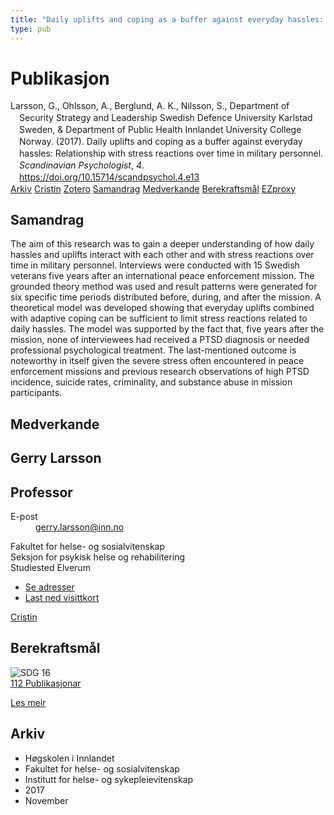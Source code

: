 ```yaml
---
title: "Daily uplifts and coping as a buffer against everyday hassles: Relationship with stress reactions over time in military personnel"
type: pub
---
```

<h1>Publikasjon</h1>
<article id="csl-bib-container-7U8TNYLI" class="csl-bib-container">
  <div class="csl-bib-body" style="line-height: 1.35; padding-left: 1em; text-indent:-1em;">
  <div class="csl-entry">Larsson, G., Ohlsson, A., Berglund, A. K., Nilsson, S., Department of Security Strategy and Leadership Swedish Defence University Karlstad Sweden, &amp; Department of Public Health Innlandet University College Norway. (2017). Daily uplifts and coping as a buffer against everyday hassles: Relationship with stress reactions over time in military personnel. <i>Scandinavian Psychologist</i>, <i>4</i>. <a href="https://doi.org/10.15714/scandpsychol.4.e13">https://doi.org/10.15714/scandpsychol.4.e13</a></div>
</div>
  <div class="csl-bib-buttons">
    <a href="#taxonomy-article-7U8TNYLI" class="csl-bib-button">Arkiv</a>
    <a href="https://app.cristin.no/results/show.jsf?id=1516092" alt="Cristin URL" class="csl-bib-button">Cristin</a>
    <a href="http://zotero.org/groups/5022929/items/7U8TNYLI" alt="Zotero URL" class="csl-bib-button">Zotero</a>
    <a href="#abstract-article-7U8TNYLI" class="csl-bib-button">Samandrag</a>
    <a href="#contributors-article-7U8TNYLI" class="csl-bib-button">Medverkande</a>
    <a href="#sdg-article-7U8TNYLI" class="csl-bib-button">Berekraftsmål</a>
    <a href="http://ezproxy.inn.no/login?url=https://doi.org/10.15714/scandpsychol.4.e13" class="csl-bib-button">EZproxy</a>
  </div>
  <div id="csl-bib-meta-container-7U8TNYLI"></div>
</article>
<div id="csl-bib-meta-7U8TNYLI" class="csl-bib-meta">
  <article id="abstract-article-7U8TNYLI" class="abstract-article">
    <h1>Samandrag</h1>
    The aim of this research was to gain a deeper understanding of how daily hassles and uplifts interact with each other and with stress reactions over time in military personnel. Interviews were conducted with 15 Swedish veterans five years after an international peace enforcement mission. The grounded theory method was used and result patterns were generated for six specific time periods distributed before, during, and after the mission. A theoretical model was developed showing that everyday uplifts combined with adaptive coping can be sufficient to limit stress reactions related to daily hassles. The model was supported by the fact that, five years after the mission, none of interviewees had received a PTSD diagnosis or needed professional psychological treatment. The last-mentioned outcome is noteworthy in itself given the severe stress often encountered in peace enforcement missions and previous research observations of high PTSD incidence, suicide rates, criminality, and substance abuse in mission participants.
  </article>
  <article id="contributors-article-7U8TNYLI" class="contributors-article">
    <h1>Medverkande</h1>
    <div class="personas">
<div class="vrtx-hinn-person-card">
<div class="photo">
<i class="lar la-user-circle missing-person"></i>
</div>
<div class="info">
<hgroup><h1>Gerry Larsson</h1>
<h2>Professor</h2>
</hgroup><dl>
<dt>E-post</dt>
<dd>
<a href="mailto:gerry.larsson@inn.no">gerry.larsson@inn.no</a>
</dd>
</dl>
<p>
Fakultet for helse- og sosialvitenskap<br>
Seksjon for psykisk helse og rehabilitering<br>
Studiested Elverum
</p>
<ul class="vrtx-hinn-links">
<li><a href="https://www.inn.no/finn-en-ansatt/gerry-larsson.html#vrtx-hinn-addresses">Se adresser</a></li>
<li><a href="https://www.inn.no/finn-en-ansatt/gerry-larsson.html?vrtx=vcf">Last ned visittkort</a></li>
</ul>
</div>
</div>
<a href="https://app.cristin.no/persons/show.jsf?id=50941" alt="Cristin URL" class="personas-cristin">Cristin</a>
</div>
  </article>
  <article id="sdg-article-7U8TNYLI" class="sdg-article">
    <h1>Berekraftsmål</h1>
    <div class="sdg-container"><div id="sdg16" class="sdg">
<img src="{{< params subfolder >}}images/sdg/sdg16_no.png" class="image" alt="SDG 16">
<div class="sdg-overlay">
<a href="{{< params subfolder >}}no/archive/?sdg=16#archive" class="sdg-publication-count"><span>112</span> Publikasjonar</a>
<p><a href="https://www.fn.no/om-fn/fns-baerekraftsmaal/fred-rettferdighet-og-velfungerende-institusjoner?lang=nno-NO" class="sdg-read-more">Les meir</a></p>
</div>
</div></div>
  </article>
  <article id="taxonomy-article-7U8TNYLI" class="taxonomy-article">
    <h1>Arkiv</h1>
    <ul>
      <li>Høgskolen i Innlandet</li>
      <li>Fakultet for helse- og sosialvitenskap</li>
      <li>Institutt for helse- og sykepleievitenskap</li>
      <li>2017</li>
      <li>November</li>
    </ul>
  </article>
</div>
